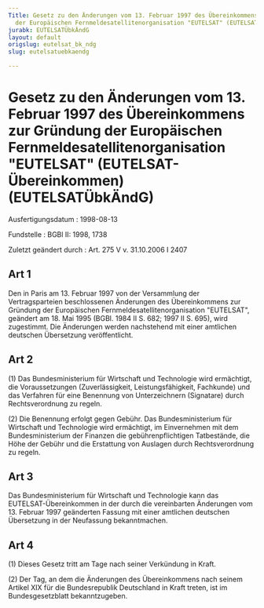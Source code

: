 ```yaml
---
Title: Gesetz zu den Änderungen vom 13. Februar 1997 des Übereinkommens zur Gründung
  der Europäischen Fernmeldesatellitenorganisation "EUTELSAT" (EUTELSAT-Übereinkommen)
jurabk: EUTELSATÜbkÄndG
layout: default
origslug: eutelsat_bk_ndg
slug: eutelsatuebkaendg

---
```


# Gesetz zu den Änderungen vom 13. Februar 1997 des Übereinkommens zur Gründung der Europäischen Fernmeldesatellitenorganisation "EUTELSAT" (EUTELSAT-Übereinkommen) (EUTELSATÜbkÄndG)

Ausfertigungsdatum
:   1998-08-13

Fundstelle
:   BGBl II: 1998, 1738

Zuletzt geändert durch
:   Art. 275 V v. 31.10.2006 I 2407

## Art 1

Den in Paris am 13. Februar 1997 von der Versammlung der
Vertragsparteien beschlossenen Änderungen des Übereinkommens zur
Gründung der Europäischen Fernmeldesatellitenorganisation "EUTELSAT",
geändert am 18. Mai 1995 (BGBl. 1984 II S. 682; 1997 II S. 695), wird
zugestimmt. Die Änderungen werden nachstehend mit einer amtlichen
deutschen Übersetzung veröffentlicht.

## Art 2

(1) Das Bundesministerium für Wirtschaft und Technologie wird
ermächtigt, die Voraussetzungen (Zuverlässigkeit, Leistungsfähigkeit,
Fachkunde) und das Verfahren für eine Benennung von Unterzeichnern
(Signatare) durch Rechtsverordnung zu regeln.

(2) Die Benennung erfolgt gegen Gebühr. Das Bundesministerium für
Wirtschaft und Technologie wird ermächtigt, im Einvernehmen mit dem
Bundesministerium der Finanzen die gebührenpflichtigen Tatbestände,
die Höhe der Gebühr und die Erstattung von Auslagen durch
Rechtsverordnung zu regeln.

## Art 3

Das Bundesministerium für Wirtschaft und Technologie kann das
EUTELSAT-Übereinkommen in der durch die vereinbarten Änderungen vom
13\. Februar 1997 geänderten Fassung mit einer amtlichen deutschen
Übersetzung in der Neufassung bekanntmachen.

## Art 4

(1) Dieses Gesetz tritt am Tage nach seiner Verkündung in Kraft.

(2) Der Tag, an dem die Änderungen des Übereinkommens nach seinem
Artikel XIX für die Bundesrepublik Deutschland in Kraft treten, ist im
Bundesgesetzblatt bekanntzugeben.

